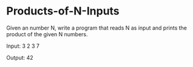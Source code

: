 # Products-of-N-Inputs

Given an number N, write a program that reads N as input and prints the product of the given N numbers.

Input: 3 2 3 7

Output: 42
